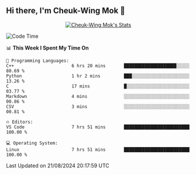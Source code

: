 ## Hi there, I'm Cheuk-Wing Mok 👋

<!--
**mozro0327/mozro0327** is a ✨ _special_ ✨ repository because its `README.md` (this file) appears on your GitHub profile.

Here are some ideas to get you started:

- 🔭 I’m currently working on ...
- 🌱 I’m currently learning ...
- 👯 I’m looking to collaborate on ...
- 🤔 I’m looking for help with ...
- 💬 Ask me about ...
- 📫 How to reach me: ...
- 😄 Pronouns: ...
- ⚡ Fun fact: ...
-->

<p align="center">
  <a href="https://github.com/mozro0327" class="rich-diff-level-one">
    <img src="https://github-readme-stats.vercel.app/api?username=mozro0327&title_color=333&text_color=777" alt="Cheuk-Wing Mok's Stats" >
    <!-- &hide=issues
    <img src="https://github-readme-stats.vercel.app/api?username=mozro0327&hide=issues&title_color=333&text_color=777" alt="Cheuk-Wing Mok's Stats" >
    -->
  </a>
</p>

<!--START_SECTION:waka-->
![Code Time](http://img.shields.io/badge/Code%20Time-2%2C892%20hrs%2015%20mins-blue)

📊 **This Week I Spent My Time On** 

```text
💬 Programming Languages: 
C++                      6 hrs 20 mins       ████████████████████░░░░░   80.69 % 
Python                   1 hr 2 mins         ███░░░░░░░░░░░░░░░░░░░░░░   13.26 % 
C                        17 mins             █░░░░░░░░░░░░░░░░░░░░░░░░   03.77 % 
Markdown                 4 mins              ░░░░░░░░░░░░░░░░░░░░░░░░░   00.86 % 
CSV                      3 mins              ░░░░░░░░░░░░░░░░░░░░░░░░░   00.81 % 

🔥 Editors: 
VS Code                  7 hrs 51 mins       █████████████████████████   100.00 % 

💻 Operating System: 
Linux                    7 hrs 51 mins       █████████████████████████   100.00 % 
```


 Last Updated on 21/08/2024 20:17:59 UTC
<!--END_SECTION:waka-->
